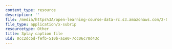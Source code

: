 ```yaml
---
content_type: resource
description: ''
file: /media/https%3A/open-learning-course-data-rc.s3.amazonaws.com/2-003sc-engineering-dynamics-fall-2011/0cc2dcbdfefb510ba1e07cc06c70d43c_1xJJu5p3dD0.vtt
file_type: application/x-subrip
resourcetype: Other
title: 3play caption file
uid: 0cc2dcbd-fefb-510b-a1e0-7cc06c70d43c
---
```


